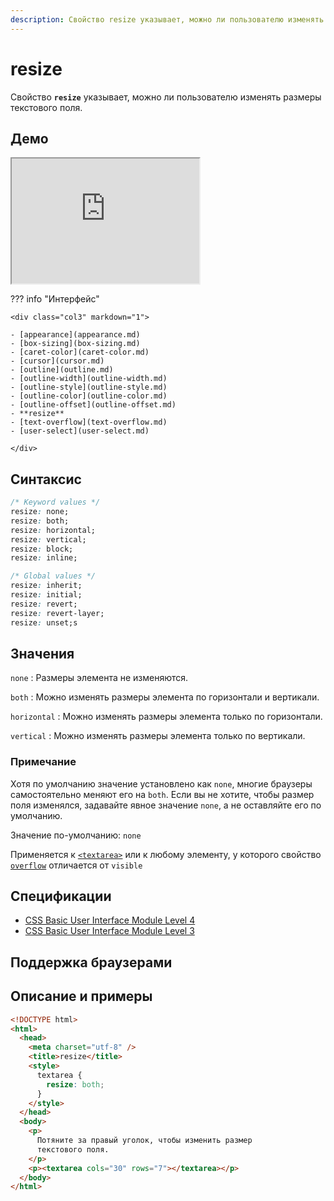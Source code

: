 ```yaml
---
description: Свойство resize указывает, можно ли пользователю изменять размеры текстового поля
---
```


# resize

Свойство **`resize`** указывает, можно ли пользователю изменять размеры текстового поля.

## Демо

<iframe class="interactive is-default-height" height="200" src="https://interactive-examples.mdn.mozilla.net/pages/css/resize.html" title="MDN Web Docs Interactive Example" loading="lazy" data-readystate="complete"></iframe>

??? info "Интерфейс"

    <div class="col3" markdown="1">

    - [appearance](appearance.md)
    - [box-sizing](box-sizing.md)
    - [caret-color](caret-color.md)
    - [cursor](cursor.md)
    - [outline](outline.md)
    - [outline-width](outline-width.md)
    - [outline-style](outline-style.md)
    - [outline-color](outline-color.md)
    - [outline-offset](outline-offset.md)
    - **resize**
    - [text-overflow](text-overflow.md)
    - [user-select](user-select.md)

    </div>

## Синтаксис

```css
/* Keyword values */
resize: none;
resize: both;
resize: horizontal;
resize: vertical;
resize: block;
resize: inline;

/* Global values */
resize: inherit;
resize: initial;
resize: revert;
resize: revert-layer;
resize: unset;s
```

## Значения

`none`
: Размеры элемента не изменяются.

`both`
: Можно изменять размеры элемента по горизонтали и вертикали.

`horizontal`
: Можно изменять размеры элемента только по горизонтали.

`vertical`
: Можно изменять размеры элемента только по вертикали.

### Примечание

Хотя по умолчанию значение установлено как `none`, многие браузеры самостоятельно меняют его на `both`. Если вы не хотите, чтобы размер поля изменялся, задавайте явное значение `none`, а не оставляйте его по умолчанию.

Значение по-умолчанию: `none`

Применяется к [`<textarea>`](../html/textarea.md) или к любому элементу, у которого свойство [`overflow`](overflow.md) отличается от `visible`

## Спецификации

- [CSS Basic User Interface Module Level 4](https://w3c.github.io/csswg-drafts/css-ui/#resize)
- [CSS Basic User Interface Module Level 3](http://dev.w3.org/csswg/css3-ui/#resize)

## Поддержка браузерами

<p class="ciu_embed" data-feature="css-resize" data-periods="future_1,current,past_1,past_2"></p>

## Описание и примеры

```html
<!DOCTYPE html>
<html>
  <head>
    <meta charset="utf-8" />
    <title>resize</title>
    <style>
      textarea {
        resize: both;
      }
    </style>
  </head>
  <body>
    <p>
      Потяните за правый уголок, чтобы изменить размер
      текстового поля.
    </p>
    <p><textarea cols="30" rows="7"></textarea></p>
  </body>
</html>
```
